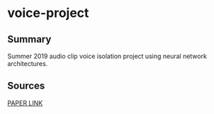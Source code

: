 # voice-project

## Summary
Summer 2019 audio clip voice isolation project using neural network architectures.

## Sources
[PAPER LINK](https://drive.google.com/file/d/1HObxpLXhS-EyeY67rN1Iq_PR_6cOwnJM/view?usp=sharing)
